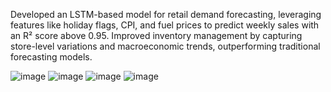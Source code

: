 Developed an LSTM-based model for retail demand forecasting, leveraging features like holiday flags, CPI, and fuel prices to predict weekly sales with an R² score above 0.95. Improved inventory management by capturing store-level variations and macroeconomic trends, outperforming traditional forecasting models.

![image](https://github.com/user-attachments/assets/2e2caccc-5859-4823-9f93-b26bca29cf02)
![image](https://github.com/user-attachments/assets/2ba8245e-4322-48b3-904a-1bd697223b80)
![image](https://github.com/user-attachments/assets/e53240bc-763c-4d1e-a1a9-d3f6d9ba939f)
![image](https://github.com/user-attachments/assets/f59a79dc-32f4-40cb-8a81-b13ade38a363)
